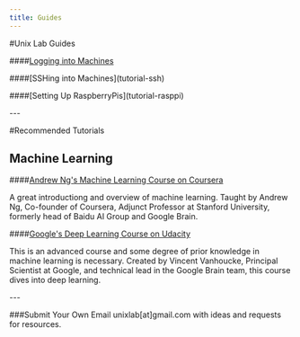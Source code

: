 ```yaml
---
title: Guides
---
```


#Unix Lab Guides

####[Logging into Machines](tutorial-login)
<p></p>
####[SSHing into Machines](tutorial-ssh)
<p></p>
####[Setting Up RaspberryPis](tutorial-rasppi)
<p></p>
---

#Recommended Tutorials
## Machine Learning
####[Andrew Ng's Machine Learning Course on Coursera](https://www.coursera.org/learn/machine-learning)
<p>A great introductiong and overview of machine learning. Taught by Andrew Ng, Co-founder of Coursera, Adjunct Professor at Stanford University, formerly head of Baidu AI Group and Google Brain.</p>

####[Google's Deep Learning Course on Udacity](https://www.udacity.com/course/deep-learning--ud730)
<p>This is an advanced course and some degree of prior knowledge in machine learning is necessary. Created by Vincent Vanhoucke, Principal Scientist at Google, and technical lead in the Google Brain team, this course dives into deep learning. </p>
---

###Submit Your Own
Email unixlab[at]gmail.com with ideas and requests for resources.

